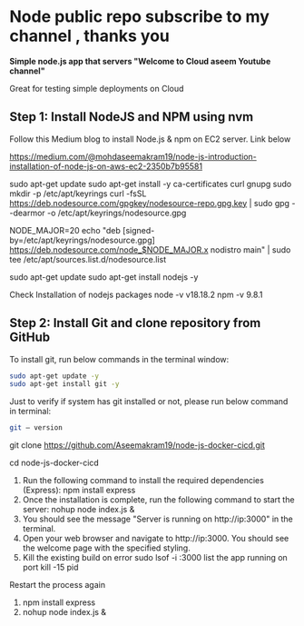 

# Node public repo  subscribe to my channel , thanks you

**Simple node.js app that servers "Welcome to Cloud aseem Youtube channel"**

Great for testing simple deployments on Cloud

## Step 1: Install NodeJS and NPM using nvm

Follow this Medium blog to install Node.js & npm on EC2 server. 
Link below

https://medium.com/@mohdaseemakram19/node-js-introduction-installation-of-node-js-on-aws-ec2-2350b7b95581



sudo apt-get update
sudo apt-get install -y ca-certificates curl gnupg
sudo mkdir -p /etc/apt/keyrings
curl -fsSL https://deb.nodesource.com/gpgkey/nodesource-repo.gpg.key | sudo gpg --dearmor -o /etc/apt/keyrings/nodesource.gpg

NODE_MAJOR=20
echo "deb [signed-by=/etc/apt/keyrings/nodesource.gpg] https://deb.nodesource.com/node_$NODE_MAJOR.x nodistro main" | sudo tee /etc/apt/sources.list.d/nodesource.list

sudo apt-get update
sudo apt-get install nodejs -y

Check Installation of nodejs packages
node -v
v18.18.2
npm -v
9.8.1

## Step 2: Install Git and clone repository from GitHub
To install git, run below commands in the terminal window:

```bash
sudo apt-get update -y
sudo apt-get install git -y
```

Just to verify if system has git installed or not, please run below command in terminal:
```bash
git — version
```
git clone https://github.com/Aseemakram19/node-js-docker-cicd.git

cd node-js-docker-cicd

1.	Run the following command to install the required dependencies (Express):
npm install express 
2.	Once the installation is complete, run the following command to start the server:
nohup node index.js &
3.	You should see the message "Server is running on http://ip:3000" in the terminal.
4.	Open your web browser and navigate to http://ip:3000. You should see the welcome page with the specified styling.
5. Kill the existing build on error
  sudo lsof -i :3000
 list the app running on port
    kill -15 pid

Restart the process again 
1. npm install express
2. nohup node index.js &

